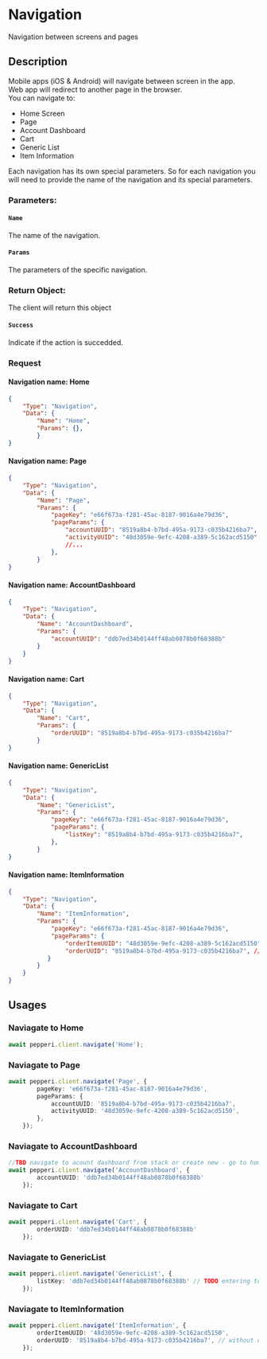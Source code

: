 # Navigation
Navigation between screens and pages

## Description
Mobile apps (iOS & Android) will navigate between screen in the app. \
Web app will redirect to another page in the browser. \
You can navigate to:
* Home Screen
* Page
* Account Dashboard
* Cart
* Generic List
* Item Information

Each navigation has its own special parameters.
So for each navigation you will need to provide the name of the navigation and its special parameters.

### Parameters:

#### ```Name```
The name of the navigation.
#### ```Params```
The parameters of the specific navigation.


### Return Object:
The client will return this object

#### ```Success```
Indicate if the action is succedded.

### Request 
#### Navigation name: Home
```json
{
    "Type": "Navigation",
    "Data": {
        "Name": "Home",
        "Params": {},
        }    
}
```
#### Navigation name: Page
```json
{
    "Type": "Navigation",
    "Data": {
        "Name": "Page",
        "Params": {
            "pageKey": "e66f673a-f281-45ac-8187-9016a4e79d36",
            "pageParams": {
                "accountUUID": "8519a8b4-b7bd-495a-9173-c035b4216ba7",
                "activityUUID": "48d3059e-9efc-4208-a389-5c162acd5150",
                //...
            },
        }    
}
```
#### Navigation name: AccountDashboard
```json
{
    "Type": "Navigation",
    "Data": {
        "Name": "AccountDashboard",
        "Params": {
            "accountUUID": "ddb7ed34b0144ff48ab0878b0f68388b"
        }
    }    
}
```
#### Navigation name: Cart
```json
{
    "Type": "Navigation",
    "Data": {
        "Name": "Cart",
        "Params": {
            "orderUUID": "8519a8b4-b7bd-495a-9173-c035b4216ba7"
        }    
}
```
#### Navigation name: GenericList
```json
{
    "Type": "Navigation",
    "Data": {
        "Name": "GenericList",
        "Params": {
            "pageKey": "e66f673a-f281-45ac-8187-9016a4e79d36",
            "pageParams": {
                "listKey": "8519a8b4-b7bd-495a-9173-c035b4216ba7",
            },
        }    
}
```
#### Navigation name: ItemInformation
```json
{
    "Type": "Navigation",
    "Data": {
        "Name": "ItemInformation",
        "Params": {
            "pageKey": "e66f673a-f281-45ac-8187-9016a4e79d36",
            "pageParams": {
                "orderItemUUID": "48d3059e-9efc-4208-a389-5c162acd5150",
                "orderUUID": "8519a8b4-b7bd-495a-9173-c035b4216ba7", // without order uuid the item will opned with editing disabled.
           }
        }
    }    
}
```

## Usages

### Naviagate to Home
```typescript
await pepperi.client.navigate('Home');
```
### Naviagate to Page
```typescript
await pepperi.client.navigate('Page', {
        pageKey: 'e66f673a-f281-45ac-8187-9016a4e79d36',
        pageParams: {
            accountUUID: '8519a8b4-b7bd-495a-9173-c035b4216ba7',
            activityUUID: '48d3059e-9efc-4208-a389-5c162acd5150',
        },
    });
```
### Naviagate to AccountDashboard
```typescript
//TBD navigate to acount dashboard from stack or create new - go to home first?
await pepperi.client.navigate('AccountDashboard', { 
        accountUUID: 'ddb7ed34b0144ff48ab0878b0f68388b'
    }); 
```
### Naviagate to Cart
```typescript
await pepperi.client.navigate('Cart', { 
        orderUUID: 'ddb7ed34b0144ff48ab0878b0f68388b'
    });
```
### Naviagate to GenericList
```typescript
await pepperi.client.navigate('GenericList', { 
        listKey: 'ddb7ed34b0144ff48ab0878b0f68388b' // TODO entering to generic list cleans other ui pages
    });
```
### Naviagate to ItemInformation
```typescript
await pepperi.client.navigate('ItemInformation', { 
        orderItemUUID: '48d3059e-9efc-4208-a389-5c162acd5150',
        orderUUID: '8519a8b4-b7bd-495a-9173-c035b4216ba7', // without order uuid the item will opned with editing disabled.
    });
```

